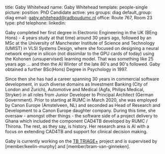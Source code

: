 title: Gaby Whitehead
name: Gaby Whitehead
template: people-single
picture: 
position: PhD Candidate
active: yes
groups: diag
default_group: diag
email: gaby.whitehead@radboudumc.nl
office: Route 767, Room 23
type: phd
telephone:
linkedin:

Gaby completed her first degree in Electronic Engineering in the UK (BEng Hons) - 4 years study at that time) around 30 years ago, followed by an MSc at the University of Manchester Institute of Science and Technology (UMIST) in VLSI Systems Design, where she focused on designing a neural network engine in silicon (not dissimilar to the GPU cards of today) using the Kohonen (unsupervised) learning model. That was something like 25 years ago ... and then the AI Winter of the late 80's and 90's followed. Gaby obtained a further BSc(Hons) Degree in Psychology in 1997.

Since then she has had a career spanning 30 years in commercial software development, in such diverse domains as Investment Banking (City of London and Zurich), Automotive and Medical (Agfa, Philips Medical, Stryker) in all roles from Junior Developer to Principal Architect (German Government). Prior to starting at RUMC in March 2020, she was employed by Canon Europe (Amstelveen, NL) and seconded as Head of Research and Development to a Canon Europe daughter company. During this time, she oversaw - amongst other things - the software side of a project delivery to Ghana which included the component CAD4TB developed by RUMC / Thirona. The rest, as they say, is history. Her research area is AI with a focus on extending CAD4TB and support for clinical decision making.

Gaby is currently working on the [TB TRIAGE+]( https://tbtriage.com/) project and is supervised by [member/keelin-murphy] and [member/bram-van-ginneken].

